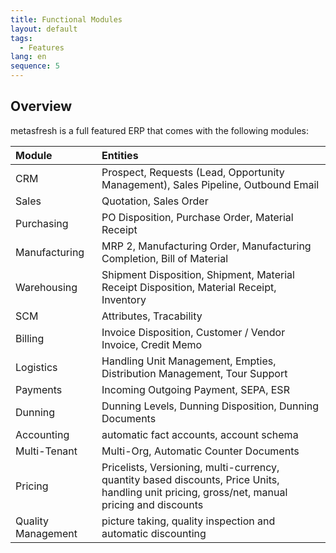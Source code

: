 ```yaml
---
title: Functional Modules
layout: default
tags:
  - Features
lang: en
sequence: 5
---
```


## Overview

metasfresh is a full featured ERP that comes with the following modules:

| Module     | Entities     |
| :------------- | :------------- |
| CRM   | Prospect, Requests (Lead, Opportunity Management), Sales Pipeline, Outbound Email|
| Sales       |Quotation, Sales Order         |
| Purchasing        |PO Disposition, Purchase Order, Material Receipt|
| Manufacturing | MRP 2, Manufacturing Order, Manufacturing Completion, Bill of Material|
| Warehousing|Shipment Disposition, Shipment, Material Receipt Disposition, Material Receipt, Inventory|
| SCM | Attributes, Tracability
| Billing | Invoice Disposition, Customer / Vendor Invoice, Credit Memo |
| Logistics | Handling Unit Management, Empties, Distribution Management, Tour Support|
| Payments | Incoming Outgoing Payment, SEPA, ESR |
| Dunning | Dunning Levels, Dunning Disposition, Dunning Documents |
| Accounting| automatic fact accounts, account schema|
| Multi-Tenant| Multi-Org, Automatic Counter Documents |
| Pricing | Pricelists, Versioning, multi-currency, quantity based discounts, Price Units, handling unit pricing, gross/net, manual pricing and discounts|
|Quality Management| picture taking, quality inspection and automatic discounting
